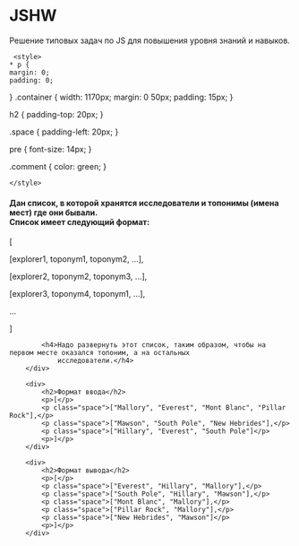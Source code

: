 # JSHW
Решение типовых задач по JS для повышения уровня знаний и навыков.


<!DOCTYPE html>
<html lang="ru">

<head>
    <meta charset="UTF-8">
    <title>Test explorers</title>
    
     <style>
    * p {
    margin: 0;
    padding: 0;

}
.container {
    width: 1170px;
    margin: 0 50px;
    padding: 15px;
}

h2 {
    padding-top: 20px;
}

.space {
    padding-left: 20px;
}

pre {
    font-size: 14px;
}

.comment {
    color: green;
}

    </style>
</head>

<body>
    <div class="container">
        <div>
            <h4>Дан список, в которой хранятся исследователи и топонимы (имена мест) где они бывали. <br> Список имеет
                следующий формат:</h4>
            <p> [ </p>
            <p class="space">[explorer1, toponym1, toponym2, ...],</p>
            <p class="space">[explorer2, toponym2, toponym3, ...],</p>
            <p class="space">[explorer3, toponym4, toponym1, ...],</p>
            <p class="space">...</p>
            <p> ]</p>

            <h4>Надо развернуть этот список, таким образом, чтобы на первом месте оказался топоним, а на остальных
                исследователи.</h4>
        </div>

        <div>
            <h2>Формат ввода</h2>
            <p>[</p>
            <p class="space">["Mallory", "Everest", "Mont Blanc", "Pillar Rock"],</p>
            <p class="space">["Mawson", "South Pole", "New Hebrides"],</p>
            <p class="space">["Hillary", "Everest", "South Pole"]</p>
            <p>]</p>
        </div>

        <div>
            <h2>Формат вывода</h2>
            <p>[</p>
            <p class="space">["Everest", "Hillary", "Mallory"],</p>
            <p class="space">["South Pole", "Hillary", "Mawson"],</p>
            <p class="space">["Mont Blanc", "Mallory"],</p>
            <p class="space">["Pillar Rock", "Mallory"],</p>
            <p class="space">["New Hebrides", "Mawson"]</p>
            <p>]</p>
        </div>

 </body>

</html>
